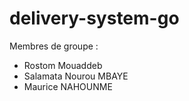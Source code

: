 # delivery-system-go
Membres de groupe :
- Rostom Mouaddeb
- Salamata Nourou MBAYE
- Maurice NAHOUNME

